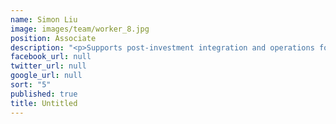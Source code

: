 ```yaml
---
name: Simon Liu
image: images/team/worker_8.jpg
position: Associate
description: "<p>Supports post-investment integration and operations for affiliate investments. Simon was formerly Big Data Manager at Beijing ChenRui Technology, Senior Consultant of Alliance PKU Management Consulting and Senior Product Manager of Nokia China.</p> <p>He earned an MBA from the Renmin University of China and BS in Computer Science from Xihua University</p>"
facebook_url: null
twitter_url: null
google_url: null
sort: "5"
published: true
title: Untitled
---
```


